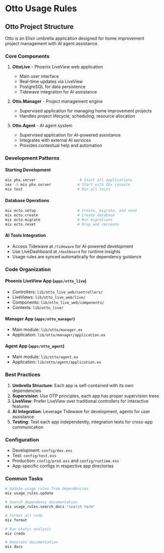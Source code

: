 # Otto Usage Rules

## Otto Project Structure

Otto is an Elixir umbrella application designed for home improvement project management with AI agent assistance.

### Core Components

1. **OttoLive** - Phoenix LiveView web application
   - Main user interface 
   - Real-time updates via LiveView
   - PostgreSQL for data persistence
   - Tidewave integration for AI assistance

2. **Otto.Manager** - Project management engine
   - Supervised application for managing home improvement projects
   - Handles project lifecycle, scheduling, resource allocation

3. **Otto.Agent** - AI agent system
   - Supervised application for AI-powered assistance
   - Integrates with external AI services
   - Provides contextual help and automation

### Development Patterns

#### Starting Development
```bash
mix phx.server                    # Start all applications
iex -S mix phx.server            # Start with IEx console
mix test                         # Run all tests
```

#### Database Operations
```bash
mix ecto.setup                   # Create, migrate, and seed
mix ecto.create                  # Create database
mix ecto.migrate                 # Run migrations
mix ecto.reset                   # Drop and recreate
```

#### AI Tools Integration
- Access Tidewave at `/tidewave` for AI-powered development
- Use LiveDashboard at `/dashboard` for runtime insights
- Usage rules are synced automatically for dependency guidance

### Code Organization

#### Phoenix LiveView App (`apps/otto_live`)
- Controllers: `lib/otto_live_web/controllers/`
- LiveViews: `lib/otto_live_web/live/`
- Components: `lib/otto_live_web/components/`
- Contexts: `lib/otto_live/`

#### Manager App (`apps/otto_manager`)
- Main module: `lib/otto/manager.ex`
- Application: `lib/otto/manager/application.ex`

#### Agent App (`apps/otto_agent`)
- Main module: `lib/otto/agent.ex`
- Application: `lib/otto/agent/application.ex`

### Best Practices

1. **Umbrella Structure**: Each app is self-contained with its own dependencies
2. **Supervision**: Use OTP principles, each app has proper supervision trees
3. **LiveView**: Prefer LiveView over traditional controllers for interactive features
4. **AI Integration**: Leverage Tidewave for development, agents for user assistance
5. **Testing**: Test each app independently, integration tests for cross-app communication

### Configuration

- Development: `config/dev.exs`
- Test: `config/test.exs`
- Production: `config/prod.exs` and `config/runtime.exs`
- App-specific configs in respective app directories

### Common Tasks

```bash
# Update usage rules from dependencies
mix usage_rules.update

# Search dependency documentation
mix usage_rules.search_docs "search term"

# Format all code
mix format

# Run static analysis
mix credo

# Generate documentation
mix docs
```